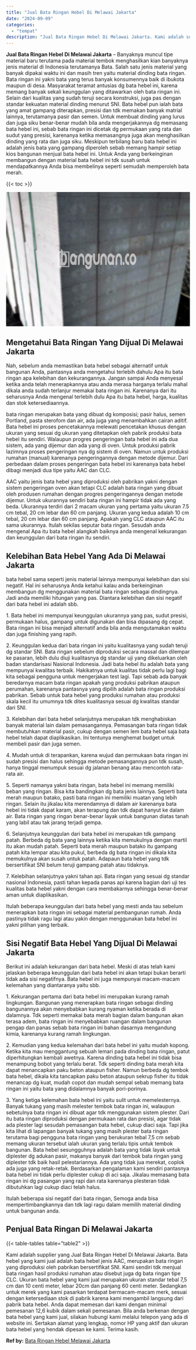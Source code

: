 ```yaml
---
title: "Jual Bata Ringan Hebel Di Melawai Jakarta"
date: "2024-09-09"
categories: 
  - "tempat"
description: "Jual Bata Ringan Hebel Di Melawai Jakarta. Kami adalah supplier yang Jual Bata Ringan Hebel Di Melawai Jakarta. Bata hebel yang kami jual adalah bata hebel j..."
---
```


**Jual Bata Ringan Hebel Di Melawai Jakarta** – Banyaknya muncul tipe material baru terutama pada material tembok menghasilkan kian banyaknya jenis material di Indonesia terutamanya Bata. Salah satu jenis material yang banyak dipakai waktu ini dan masih tren yaitu material dinding bata ringan. Bata ringan ini yakni bata yang terus banyak konsumennya baik di ibukota maupun di desa. Masyarakat teramat antusias dg bata hebel ini, karena memang banyak sekali keunggulan yang ditawarkan oleh bata ringan ini. Selain dari kualitas yang sudah teruji secara konstruksi, juga pas dengan standar kekuatan material dinding menurut SNI. Bata hebel pun ialah bata yang amat gampang diterapkan, presisi dan tdk memakan banyak matrial lainnya, terutamanya pasir dan semen. Untuk membuat dinding yang lurus dan juga siku benar-benar mudah bila anda mengerjakannya dg memasang bata hebel ini, sebab bata ringan ini dicetak dg permukaan yang rata dan sudut yang presisi, karenanya ketika memasangnya juga akan menghasilkan dinding yang rata dan juga siku. Meskipun terbilang baru bata hebel ini adalah jenis bata yang gampang diperoleh sebab memang hampir setiap kios bangunan menjual bata hebel ini. Untuk Anda yang berkeinginan membangun dengan material bata hebel ini tdk susah untuk mendapatkannya Anda bisa membelinya seperti semudah memperoleh bata merah.

{{< toc >}}

![Jual Bata Ringan Hebel Di Melawai Jakarta](/images/jual-hebel-murah-14.png)

## Mengetahui Bata Ringan Yang Dijual Di Melawai Jakarta

Nah, sebelum anda memastikan bata hebel sebagai alternatif untuk bangunan Anda, pantasnya anda mengetahui terlebih dahulu Apa itu bata ringan apa kelebihan dan kekurangannya. Jangan sampai Anda menyesal ketika anda telah menerapkannya atau anda merasa harganya terlalu mahal dikala anda sudah terlanjur memakai bata ringan ini. Karenanya dari itu seharusnya Anda mengenal terlebih dulu Apa itu bata hebel, harga, kualitas dan stok ketersediaannya.

bata ringan merupakan bata yang dibuat dg komposisi; pasir halus, semen Portland, pasta sterofom dan air, ada juga yang menambahkan cairan aditif. Bata hebel ini proses pencetakannya melewati pencetakan khusus dengan ukuran yang sesuai dg ukuran yang ditetapkan oleh pabrik produksi bata hebel itu sendiri. Walaupun progres pengeringan bata hebel ini ada dua sistem, ada yang dijemur dan ada yang di oven. Untuk produksi pabrik lazimnya proses pengeringan nya dg sistem di oven. Namun untuk produksi rumahan (manual) karenanya pengeringannya dengan metode dijemur. Dari perbedaan dalam proses pengeringan bata hebel ini karenanya bata hebel dibagi menjadi dua tipe yaitu AAC dan CLC.

AAC yaitu jenis bata hebel yang diproduksi oleh pabrikan yakni dengan sistem pengeringan oven akan tetapi CLC adalah bata ringan yang dibuat oleh produsen rumahan dengan progres pengeringannya dengan metode dijemur. Untuk ukurannya sendiri bata ringan ini hampir tidak ada yang beda. Ukurannya terdiri dari 2 macam ukuran yang pertama yaitu ukuran 7.5 cm tebal, 20 cm lebar dan 60 cm panjang. Ukuran yang kedua adalah 10 cm tebal, 20 cm lebar dan 60 cm panjang. Apakah yang CLC ataupun AAC itu sama ukurannya. Itulah sekilas seputar bata ringan. Sesudah anda mengenal Apa itu bata hebel alangkah baiknya anda mengenal kekurangan dan keunggulan dari bata ringan itu sendiri.

## Kelebihan Bata Hebel Yang Ada Di Melawai Jakarta

bata hebel sama seperti jenis material lainnya mempunyai kelebihan dan sisi negatif. Hal ini seharusnya Anda ketahui kalau anda berkeinginan membangun dg menggunakan material bata ringan sebagai dindingnya. Jadi anda memiliki hitungan yang pas. Diantara kelebihan dan sisi negatif dari bata hebel ini adalah sbb.

1\. Bata hebel ini mempunyai keunggulan ukurannya yang pas, sudut presisi, permukaan halus, gampang untuk digunakan dan bisa dipasang dg cepat. Bata ringan ini bisa menjadi alternatif anda bila anda mengutamakan waktu dan juga finishing yang rapih.

2\. Keunggulan kedua dari bata ringan ini yaitu kualitasnya yang sudah teruji dg standar SNI. Bata ringan sebelum diproduksi secara massal dan dilempar ke pasaran, lebih dulu diuji kualitasnya dg standar uji yang dikeluarkan oleh badan standarisasi Nasional Indonesia. Jadi bata hebel itu adalah bata yang mempunyai kwalitas terbaik. Hakikatnya untuk kualitas tidak perlu lagi bagi kita sebagai pengguna untuk mengerjakan test lagi. Tapi sebab ada banyak beredarnya macam bata ringan apakah yang produksi pabrikan ataupun perumahan, karenanya pantasnya yang dipilih adalah bata ringan produksi pabrikan. Sebab untuk bata hebel yang produksi rumahan atau produksi skala kecil itu umumnya tdk dites kualitasnya sesuai dg kwalitas standar dari SNI.

3\. Kelebihan dari bata hebel selanjutnya merupakan tdk menghabiskan banyak material lain dalam pemasangannya. Pemasangan bata ringan tidak membutuhkan material pasir, cukup dengan semen lem bata hebel saja bata hebel telah dapat diaplikasikan. Ini tentunya menghemat budget untuk membeli pasir dan juga semen.

4\. Mudah untuk di terapankan, karena wujud dan permukaan bata ringan ini sudah presisi dan halus sehingga metode pemasangannya pun tdk susah, hanya tinggal menumpuk sesuai dg jalanan benang atau mencontoh rata-rata air.

5\. Seperti namanya yakni bata ringan, bata hebel ini memang memiliki beban yang ringan. Bisa kita bandingkan dg bata jenis lainnya. Seperti bata merah maupun batako, pasti bata ringan ini memiliki muatan yang lebih ringan. Selain itu jikalau kita merendamnya di dalam air karenanya bata hebel ini tidak dapat karam, akan terapung dan tdk dapat hanyut ke dalam air. Bata ringan yang ringan benar-benar layak untuk bangunan diatas tanah yang labil atau tak jarang terjadi gempa.

6\. Selanjutnya keunggulan dari bata hebel ini merupakan tdk gampang patah. Berbeda dg bata yang lainnya ketika kita memukulnya dengan martil itu akan mudah patah. Seperti bata merah maupun batako itu gampang patah kita lempar atau kita pukul, berbeda dg bata ringan ini dikala kita memukulnya akan susah untuk patah. Adapaun bata hebel yang tdk bersertifikat SNI belum teruji gampang patah atau tidaknya.

7\. Kelebihan selanjutnya yakni tahan api. Bata ringan yang sesuai dg standar nasional Indonesia, pasti tahan kepada panas api karena bagian dari uji tes kualitas bata hebel yakni dengan cara membakarnya sehingga benar-benar aman untuk diaplikasikan.

Itulah beberapa keunggulan dari bata hebel yang mesti anda tau sebelum menerapkan bata ringan ini sebagai material pembangunan rumah. Anda pastinya tidak ragu lagi atau yakin dengan menggunakan bata hebel ini yakni pilihan yang terbaik.

## Sisi Negatif Bata Hebel Yang Dijual Di Melawai Jakarta

Berikut ini adalah kekurangan dari bata hebel. Meski di atas telah kami jelaskan beberapa keunggulan dari bata hebel ini akan tetapi bukan berarti tidak ada sisi negatifnya. Bata hebel ini juga mempunyai macam-macam kelemahan yang diantaranya yaitu sbb.

1\. Kekurangan pertama dari bata hebel ini merupakan kurang ramah lingkungan. Bangunan yang menerapkan bata ringan sebagai dinding bangunannya akan menyebabkan kurang nyaman ketika berada di dalamnya. Tdk seperti memakai bata merah bagian dalam bangunan akan terasa adem, bata ringan ini menyebabkan ruangan dalam bangunan pengap dan panas sebab bata ringan ini bahan dasarnya mengandung kimia, karenanya kurang ramah lingkungan.

2\. Kemudian yang kedua kelemahan dari bata hebel ini yaitu mudah kopong. Ketika kita mau menggantung sebuah lemari pada dinding bata ringan, patut diperhitungkan kembali awetnya. Karena dinding bata hebel ini tidak bisa menampung bobot yang terlalu berat. Tdk seperti dinding bata merah kita dapat menancapkan paku beton ataupun fisher. Namun berbeda dg tembok bata hebel, dikala kita tancapkan paku beton ataupun sekrup fisher itu tidak menancap dg kuat, mudah copot dan mudah sempal sebab memang bata ringan ini yaitu bata yang didalamnya banyak pori-porinya.

3\. Yang ketiga kelemahan bata hebel ini yaitu sulit untuk memelesternya. Banyak tukang yang masih melester tembok bata ringan ini, walaupun sebetulnya bata ringan ini dibuat agar tdk menggunakan sistem plester. Dari itu bata ringan diproduksi dengan permukaan rata dan presisi, agar tidak ada plester lagi sesudah pemasangan bata hebel, cukup diaci saja. Tapi jika kita lihat di lapangan banyak tukang yang masih plester bata ringan terutama bagi pengguna bata ringan yang berukuran tebal 7,5 cm sebab memang ukuran tersebut ialah ukuran yang terlalu tipis untuk tembok bangunan. Bata hebel sesungguhnya adalah bata yang tidak layak untuk diplester dg adukan pasir, makanya banyak dari tembok bata ringan yang diplester tdk baik hasil pelestariannya. Ada yang tidak jua merekat, coplok ada juga yang retak-retak. Berdasarkan pengalaman kami sendiri pantasnya bata hebel ini tidak perlu diplester cukup di aci saja. Jikalau memasang bata ringan ini dg pasangan yang rapi dan rata karenanya plesteran tidak dibutuhkan lagi cukup diaci telah halus.

Itulah beberapa sisi negatif dari bata ringan, Semoga anda bisa mempertimbangkannya dan tdk lagi ragu dalam memilih material dinding untuk bangunan anda.

## Penjual Bata Ringan Di Melawai Jakarta

{{< table-tables table="table2" >}}

Kami adalah supplier yang Jual Bata Ringan Hebel Di Melawai Jakarta. Bata hebel yang kami jual adalah bata hebel jenis AAC, merupakan bata ringan yang diproduksi oleh pabrikan bersertifikat SNI. Kami sendiri tdk menjual bata ringan hasil produksi rumahan atau disebut juga dg bata ringan tipe CLC. Ukuran bata hebel yang kami jual merupakan ukuran standar tebal 7,5 cm dan 10 centi meter, lebar 20cm dan panjang 60 centi meter. Sedangkan untuk merek yang kami pasarkan terdapat bermacam-macam merk, sesuai dengan ketersediaan stok di pabrik karena kami mengambil langsung dari pabrik bata hebel. Anda dapat memesan dari kami dengan minimal pemesanan 12,6 kubik dalam sekali pemesanan. Bila anda berkenan dengan bata hebel yang kami jual, silakan hubungi kami melalui telepon yang ada di website ini. Sertakan alamat yang lengkap, nomor HP yang aktif dan ukuran bata hebel yang hendak dipesan ke kami. Terima kasih.

**Ref by:** [Bata Ringan Hebel Melawai Jakarta](https://id.wikipedia.org/wiki/Bata)
